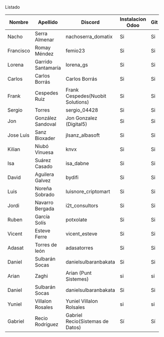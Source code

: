 Listado

| Nombre | Apellido | Discord | Instalacion Odoo | Git | 
| --- | --- | --- | --- | --- |
| Nacho | Serra Almenar | nachoserra_domatix | Si | Si | 
| Francisco | Romay Méndez | femio23 | Si | Si | 
| Lorena | Garrido Santamaría | lorena_gs | Si | Si | 
| Carlos| Carlos Borrás | Carlos Borrás      | Si | Si | 
| Frank | Cespedes Ruiz | Frank Cespedes(Nuobit Solutions) | Si | Si | 
| Sergio | Torres | sergio_04428 | Si | Si | 
| Jon | González Sandoval | Jon Gonzalez (Digital5) | Si | Si | 
| Jose Luis | Sanz Bioxader | jlsanz_albasoft | Si | Si | 
| Kilian | Niubó Vinuesa | knvx | Si | Si | 
| Isa | Suárez Casado | isa_dabne | Si | Si | 
| David | Aguilera Galvez | bydifi | Si | Si | 
| Luis | Noreña Sobrado | luisnore_criptomart | Si | Si | 
| Jordi | Navarro Bergada | i2t_consultors | Si | Si | 
| Ruben | García Solís | potxolate | Si | Si | 
| Vicent | Esteve Ferre | vicent_esteve | Si | Si | 
| Adasat | Torres de león | adasatorres | Si | Si | 
| Daniel | Sulbarán Socas | danielsulbaranbakata | Si | Si | 
| Arian | Zaghi | Arian (Punt Sistemes) | si | si |
| Daniel | Sulbarán Socas | danielsulbaranbakata | Si | Si |
| Yuniel | Villalon Rosales | Yuniel Villalon Rolsales | si | si |
| Gabriel | Recio Rodríguez | Gabriel Recio(Sistemas de Datos) | Sí | Sí
